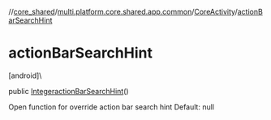 //[core_shared](../../../index.md)/[multi.platform.core.shared.app.common](../index.md)/[CoreActivity](index.md)/[actionBarSearchHint](action-bar-search-hint.md)

# actionBarSearchHint

[android]\

public [Integer](https://developer.android.com/reference/kotlin/java/lang/Integer.html)[actionBarSearchHint](action-bar-search-hint.md)()

Open function for override action bar search hint Default: null
